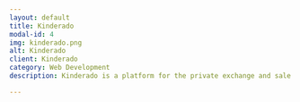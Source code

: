 ```yaml
---
layout: default
title: Kinderado
modal-id: 4
img: kinderado.png
alt: Kinderado
client: Kinderado
category: Web Development
description: Kinderado is a platform for the private exchange and sale of used baby and children's clothes.

---
```

